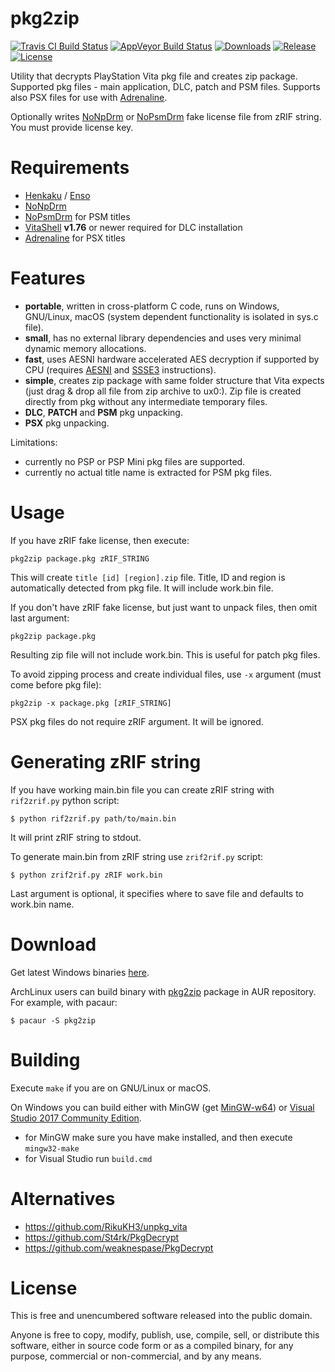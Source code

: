 # pkg2zip

[![Travis CI Build Status][img_travis]][travis] [![AppVeyor Build Status][img_appveyor]][appveyor] [![Downloads][img_downloads]][downloads] [![Release][img_latest]][latest] [![License][img_license]][license]

Utility that decrypts PlayStation Vita pkg file and creates zip package. Supported pkg files - main application, DLC, patch and PSM files. Supports also PSX files for use with [Adrenaline][].

Optionally writes [NoNpDrm][] or [NoPsmDrm][] fake license file from zRIF string. You must provide license key.

# Requirements

* [Henkaku][] / [Enso][]
* [NoNpDrm][]
* [NoPsmDrm][] for PSM titles
* [VitaShell][] **v1.76** or newer required for DLC installation
* [Adrenaline][] for PSX titles

# Features

* **portable**, written in cross-platform C code, runs on Windows, GNU/Linux, macOS (system dependent functionality is isolated in sys.c file).
* **small**, has no external library dependencies and uses very minimal dynamic memory allocations.
* **fast**, uses AESNI hardware accelerated AES decryption if supported by CPU (requires [AESNI][] and [SSSE3][] instructions).
* **simple**, creates zip package with same folder structure that Vita expects (just drag & drop all file from zip archive to ux0:). Zip file is created directly from pkg without any intermediate temporary files.
* **DLC**, **PATCH** and **PSM** pkg unpacking.
* **PSX** pkg unpacking.

Limitations:

* currently no PSP or PSP Mini pkg files are supported.
* currently no actual title name is extracted for PSM pkg files.

# Usage

If you have zRIF fake license, then execute:

    pkg2zip package.pkg zRIF_STRING

This will create `title [id] [region].zip` file. Title, ID and region is automatically detected from pkg file. It will include work.bin file.

If you don't have zRIF fake license, but just want to unpack files, then omit last argument:

    pkg2zip package.pkg

Resulting zip file will not include work.bin. This is useful for patch pkg files.

To avoid zipping process and create individual files, use `-x` argument (must come before pkg file):

    pkg2zip -x package.pkg [zRIF_STRING]

PSX pkg files do not require zRIF argument. It will be ignored.

# Generating zRIF string

If you have working main.bin file you can create zRIF string with `rif2zrif.py` python script:

    $ python rif2zrif.py path/to/main.bin

It will print zRIF string to stdout.

To generate main.bin from zRIF string use `zrif2rif.py` script:

    $ python zrif2rif.py zRIF work.bin

Last argument is optional, it specifies where to save file and defaults to work.bin name.

# Download

Get latest Windows binaries [here][downloads].

ArchLinux users can build binary with [pkg2zip][AUR] package in AUR repository. For example, with pacaur:

    $ pacaur -S pkg2zip

# Building

Execute `make` if you are on GNU/Linux or macOS.

On Windows you can build either with MinGW (get [MinGW-w64][]) or [Visual Studio 2017 Community Edition][vs2017ce].
* for MinGW make sure you have make installed, and then execute `mingw32-make`
* for Visual Studio run `build.cmd`

# Alternatives

* https://github.com/RikuKH3/unpkg_vita
* https://github.com/St4rk/PkgDecrypt
* https://github.com/weaknespase/PkgDecrypt

# License

This is free and unencumbered software released into the public domain.

Anyone is free to copy, modify, publish, use, compile, sell, or distribute this software, either in source code form or as a compiled binary, for any purpose, commercial or non-commercial, and by any means.

[travis]: https://travis-ci.org/mmozeiko/pkg2zip/
[appveyor]: https://ci.appveyor.com/project/mmozeiko/pkg2zip/
[downloads]: https://github.com/mmozeiko/pkg2zip/releases
[latest]: https://github.com/mmozeiko/pkg2zip/releases/latest
[license]: https://github.com/mmozeiko/pkg2zip/blob/master/LICENSE
[img_travis]: https://api.travis-ci.org/mmozeiko/pkg2zip.svg?branch=master
[img_appveyor]: https://ci.appveyor.com/api/projects/status/xmkl6509ahlp9b7k/branch/master?svg=true
[img_downloads]: https://img.shields.io/github/downloads/mmozeiko/pkg2zip/total.svg?maxAge=3600
[img_latest]: https://img.shields.io/github/release/mmozeiko/pkg2zip.svg?maxAge=3600
[img_license]: https://img.shields.io/github/license/mmozeiko/pkg2zip.svg?maxAge=2592000
[Adrenaline]: https://github.com/TheOfficialFloW/Adrenaline
[NoNpDrm]: https://github.com/TheOfficialFloW/NoNpDrm
[NoPsmDrm]: https://github.com/frangarcj/NoPsmDrm
[Henkaku]: https://henkaku.xyz/
[Enso]: https://enso.henkaku.xyz/
[VitaShell]: https://github.com/TheOfficialFloW/VitaShell
[AESNI]: https://en.wikipedia.org/wiki/AES_instruction_set
[SSSE3]: https://en.wikipedia.org/wiki/SSSE3
[AUR]: https://aur.archlinux.org/packages/pkg2zip/
[MinGW-w64]: http://www.msys2.org/
[vs2017ce]: https://www.visualstudio.com/vs/community/
